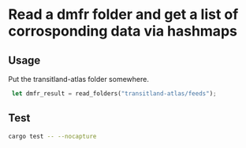 # Read a dmfr folder and get a list of corrosponding data via hashmaps

## Usage
Put the transitland-atlas folder somewhere.

```rust
 let dmfr_result = read_folders("transitland-atlas/feeds");
 ```

## Test
```bash
cargo test -- --nocapture
```